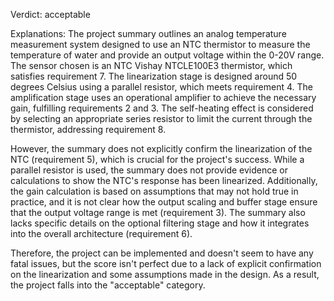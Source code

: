 Verdict: acceptable

Explanations: 
The project summary outlines an analog temperature measurement system designed to use an NTC thermistor to measure the temperature of water and provide an output voltage within the 0-20V range. The sensor chosen is an NTC Vishay NTCLE100E3 thermistor, which satisfies requirement 7. The linearization stage is designed around 50 degrees Celsius using a parallel resistor, which meets requirement 4. The amplification stage uses an operational amplifier to achieve the necessary gain, fulfilling requirements 2 and 3. The self-heating effect is considered by selecting an appropriate series resistor to limit the current through the thermistor, addressing requirement 8.

However, the summary does not explicitly confirm the linearization of the NTC (requirement 5), which is crucial for the project's success. While a parallel resistor is used, the summary does not provide evidence or calculations to show the NTC's response has been linearized. Additionally, the gain calculation is based on assumptions that may not hold true in practice, and it is not clear how the output scaling and buffer stage ensure that the output voltage range is met (requirement 3). The summary also lacks specific details on the optional filtering stage and how it integrates into the overall architecture (requirement 6).

Therefore, the project can be implemented and doesn't seem to have any fatal issues, but the score isn't perfect due to a lack of explicit confirmation on the linearization and some assumptions made in the design. As a result, the project falls into the "acceptable" category.